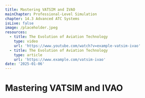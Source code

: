 ```yaml
---
title: Mastering VATSIM and IVAO
mainChapter: Professional-Level Simulation
chapter: 14.3 Advanced ATC Systems
isLive: false
image: /placeholder.jpeg
resources:
  - title: The Evolution of Aviation Technology
    type: video
    url: 'https://www.youtube.com/watch?v=example-vatsim-ivao'
  - title: The Evolution of Aviation Technology
    type: article
    url: 'https://www.example.com/vatsim-ivao'
date: '2025-01-06'
---
```


# Mastering VATSIM and IVAO
